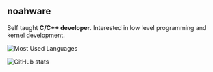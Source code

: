 
## noahware

Self taught <strong>C/C++ developer</strong>. Interested in low level programming and kernel development.

![Most Used Languages](https://github-readme-stats.vercel.app/api/top-langs/?username=noahware&theme=bear)

![GitHub stats](https://github-readme-stats.vercel.app/api?username=noahware&theme=bear)
